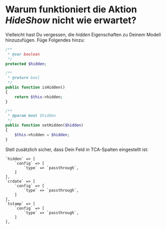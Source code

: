 # Warum funktioniert die Aktion *HideShow* nicht wie erwartet?

Vielleicht hast Du vergessen, die *hidden* Eigenschaften zu Deinem Modell hinzuzufügen. Füge Folgendes hinzu:

```php
/**
 * @var boolean
 */
protected $hidden;

/**
 * @return bool
 */
public function isHidden()
{
    return $this->hidden;
}

/**
 * @param bool $hidden
 */
public function setHidden($hidden)
{
    $this->hidden = $hidden;
}
```

Stell zusätzlich sicher, dass Dein Feld in TCA-Spalten eingestellt ist:

```
`hidden` => [
    `config` => [
        `type` => `passthrough`,
    ]
],
`crdate` => [
    `config` => [
        `type` => `passthrough`,
    ]
],
`tstamp` => [
    `config` => [
        `type` => `passthrough`,
    ]
],
```
